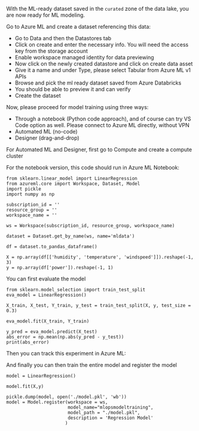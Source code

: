 With the ML-ready dataset saved in the ```curated``` zone of the data lake, you are now ready for ML modeling.

Go to Azure ML and create a dataset referencing this data:
* Go to Data and then the Datastores tab
* Click on create and enter the necessary info. You will need the access key from the storage account
* Enable workspace managed identity for data previewing
* Now click on the newly created datastore and click on create data asset
* Give it a name and under Type, please select Tabular from Azure ML v1 APIs
* Browse and pick the ml ready dataset saved from Azure Databricks
* You should be able to preview it and can verify
* Create the dataset

Now, please proceed for model training using three ways:
* Through a notebook (Python code approach), and of course can try VS Code option as well. Please connect to Azure ML directly, without VPN
* Automated ML (no-code)
* Designer (drag-and-drop)

For Automated ML and Designer, first go to Compute and create a compute cluster

For the notebook version, this code should run in Azure ML Notebook:

```
from sklearn.linear_model import LinearRegression
from azureml.core import Workspace, Dataset, Model
import pickle
import numpy as np

subscription_id = ''
resource_group = ''
workspace_name = ''

ws = Workspace(subscription_id, resource_group, workspace_name)

dataset = Dataset.get_by_name(ws, name='mldata')

df = dataset.to_pandas_dataframe()

X = np.array(df[['humidity', 'temperature', 'windspeed']]).reshape(-1, 3)
y = np.array(df['power']).reshape(-1, 1)
```

You can first evaluate the model
```
from sklearn.model_selection import train_test_split
eva_model = LinearRegression()

X_train, X_test, Y_train, y_test = train_test_split(X, y, test_size = 0.3)

eva_model.fit(X_train, Y_train)

y_pred = eva_model.predict(X_test)
abs_error = np.mean(np.abs(y_pred - y_test))
print(abs_error)
```

Then you can track this experiment in Azure ML:


And finally you can then train the entire model and register the model
```
model = LinearRegression()

model.fit(X,y)

pickle.dump(model, open('./model.pkl', 'wb'))
model = Model.register(workspace = ws,
                       model_name="mlopsmodeltraining",
                       model_path = "./model.pkl",
                       description = 'Regression Model'
                      )
```
